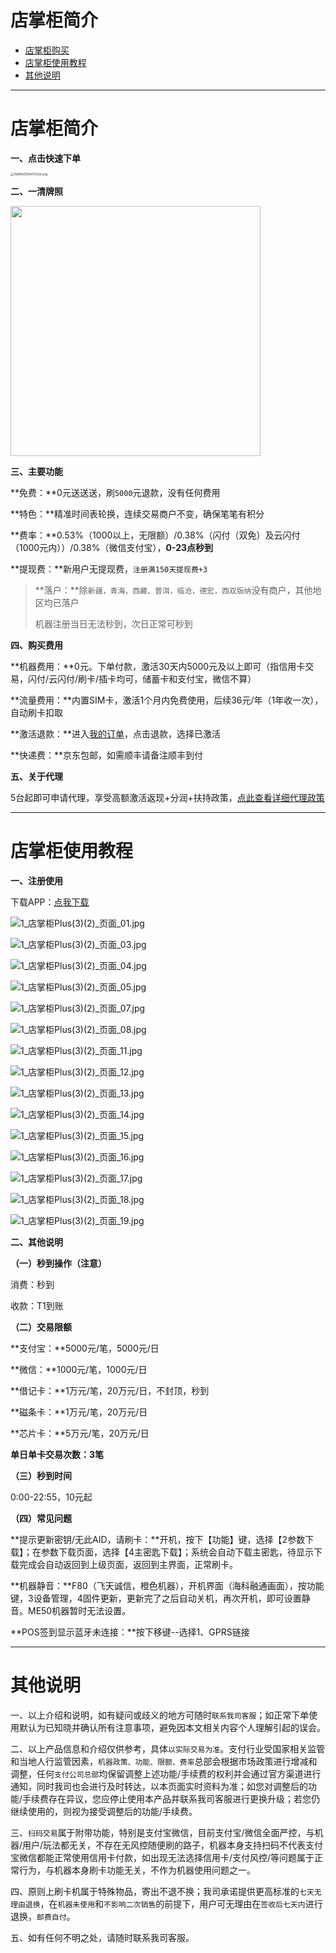 # 店掌柜简介

- [店掌柜购买](#付费通购买)
- [店掌柜使用教程](#店掌柜使用教程)
- [其他说明](#其他说明)

---

# 店掌柜简介

**一、点击快速下单**

[<img src="https://cos.zjkmkj.com/media/2024/08/20/b57a9077640887f14017b13e819d3d9f-2.webp" alt="1569425353473233.png" style="zoom:33%;" />](start/tool.md)

**二、一清牌照**

<img src="https://cos.zjkmkj.com/media/2024/08/20/48248c5a3e7e0909c8cf3f2350ac162c-2.webp" width=400 />

**三、主要功能**

**免费：**0元送送送，刷`5000`元退款，没有任何费用

**特色：**精准时间表轮换，连续交易商户不变，确保笔笔有积分

**费率：**0.53%（1000以上，无限额）/0.38%（闪付（双免）及云闪付（1000元内））/0.38%（微信支付宝），**0-23点秒到**

**提现费：**新用户无提现费，`注册满150天提现费+3`

> **落户：**除`新疆，青海，西藏、普洱，临沧，德宏，西双版纳`没有商户，其他地区均已落户
>
> 机器注册当日无法秒到，次日正常可秒到

**四、购买费用**

**机器费用：**0元。下单付款，激活30天内5000元及以上即可（指信用卡交易，闪付/云闪付/刷卡/插卡均可，储蓄卡和支付宝，微信不算）

**流量费用：**内置SIM卡，激活1个月内免费使用，后续36元/年（1年收一次），自动刷卡扣取

**激活退款：**进入[我的订单](http://kmshop.zjkmkj.com/order/list/)，点击退款，选择已激活

**快递费：**京东包邮，如需顺丰请备注顺丰到付

**五、关于代理**

5台起即可申请代理，享受高额激活返现+分润+扶持政策，[点此查看详细代理政策](agent/dzg.md)

---

# 店掌柜使用教程

**一、注册使用**

下载APP：[点我下载](https://maquepay.com/downloadcopy/dzgp/down-dzgp.html?scene=126&clicktime=1573143823)

![1_店掌柜Plus(3)(2)_页面_01.jpg](https://cos.zjkmkj.com/media/2024/08/20/569f3d8c175d5d3e41be4e825975cf9c-2.webp)

![1_店掌柜Plus(3)(2)_页面_03.jpg](https://cos.zjkmkj.com/media/2024/08/20/e0c56da04341d81bb52838aace8a76d6-2.webp)

![1_店掌柜Plus(3)(2)_页面_04.jpg](https://cos.zjkmkj.com/media/2024/08/20/84268528c4ca5e3cfb5d090a92419470-2.webp)

![1_店掌柜Plus(3)(2)_页面_05.jpg](https://cos.zjkmkj.com/media/2024/08/20/fd1cc6e6ef8498233519f7b17be2c256-2.webp)

![1_店掌柜Plus(3)(2)_页面_07.jpg](https://cos.zjkmkj.com/media/2024/08/20/946fee76a18ac3fd02d4c077a02457a4-2.webp)

![1_店掌柜Plus(3)(2)_页面_08.jpg](https://cos.zjkmkj.com/media/2024/08/20/13f84a95ad9d12f7ce8d45ee267bbcd6-2.webp)

![1_店掌柜Plus(3)(2)_页面_11.jpg](https://cos.zjkmkj.com/media/2024/08/20/d5d4e99941a419f5691557c58eebf8f5-2.webp)

![1_店掌柜Plus(3)(2)_页面_12.jpg](https://cos.zjkmkj.com/media/2024/08/20/e5c9354fc974f9180366d785122906f0-2.webp)

![1_店掌柜Plus(3)(2)_页面_13.jpg](https://cos.zjkmkj.com/media/2024/08/20/d2f7fe3464b9aeb304ec6afdb8f64c2f-2.webp)

![1_店掌柜Plus(3)(2)_页面_14.jpg](https://cos.zjkmkj.com/media/2024/08/20/e23519e71e2beb038d9c696355f21db9-2.webp)

![1_店掌柜Plus(3)(2)_页面_15.jpg](https://cos.zjkmkj.com/media/2024/08/20/4cf0af859e5511535f3bafe2ebf84aa7-2.webp)

![1_店掌柜Plus(3)(2)_页面_16.jpg](https://cos.zjkmkj.com/media/2024/08/20/5ccfd08edf9fd075c7ef96d8cfd3b593-2.webp)

![1_店掌柜Plus(3)(2)_页面_17.jpg](https://cos.zjkmkj.com/media/2024/08/20/57630e5e08c47bbb7e9f2996edd59f5d-2.webp)

![1_店掌柜Plus(3)(2)_页面_18.jpg](https://cos.zjkmkj.com/media/2024/08/20/e56fbd04eed978e4773279ae318c32da-2.webp)

![1_店掌柜Plus(3)(2)_页面_19.jpg](https://cos.zjkmkj.com/media/2024/08/20/1b6474a973d8ba3443aa809075bc96c1-2.webp)

**二、其他说明**

**（一）秒到操作（注意）**

消费：秒到

收款：T1到账

**（二）交易限额**

**支付宝：**5000元/笔，5000元/日

**微信：**1000元/笔，1000元/日

**借记卡：**1万元/笔，20万元/日，不封顶，秒到

**磁条卡：**1万元/笔，20万元/日

**芯片卡：**5万元/笔，20万元/日

**单日单卡交易次数：3笔**

**（三）秒到时间**

0:00-22:55，10元起

**（四）常见问题**

**提示更新密钥/无此AID，请刷卡：**开机，按下【功能】键，选择【2参数下载】；在参数下载页面，选择【4主密匙下载】；系统会自动下载主密匙，待显示下载完成会自动返回到上级页面，返回到主界面，正常刷卡。

**机器静音：**F80（飞天诚信，橙色机器），开机界面（海科融通画面），按功能键，3设备管理，4固件更新，更新完了之后自动关机，再次开机，即可设置静音。ME50机器暂时无法设置。

**POS签到显示蓝牙未连接：**按下移键--选择1、GPRS链接

---

# 其他说明

一、以上介绍和说明，如有疑问或歧义的地方可随时`联系我司客服`；如正常下单使用默认为已知晓并确认所有注意事项，避免因本文相关内容个人理解引起的误会。

二、以上产品信息和介绍仅供参考，具体`以实际交易为准`。支付行业受国家相关监管和当地人行监管因素，`机器政策、功能、限额、费率`总部会根据市场政策进行增减和调整，任何`支付公司总部`均保留调整上述功能/手续费的权利并会通过官方渠道进行通知，同时我司也会进行及时转达，以本页面实时资料为准；如您对调整后的功能/手续费存在异议，您应停止使用本产品并联系我司客服进行更换升级；若您仍继续使用的，则视为接受调整后的功能/手续费。

三、`扫码交易`属于附带功能，特别是支付宝微信，目前支付宝/微信全面严控，与机器/用户/玩法都无关，不存在无风控随便刷的路子，机器本身支持扫码不代表支付宝微信都能正常使用信用卡付款，如出现无法选择信用卡/支付风控/等问题属于正常行为，与机器本身刷卡功能无关，不作为机器使用问题之一。

四、原则上刷卡机属于特殊物品，寄出不退不换；我司承诺提供更高标准的`七天无理由退换`，在`机器未使用`和`不影响二次销售`的前提下，用户可无理由在`签收后七天内`进行退换，`邮费自付`。

五、如有任何不明之处，请随时联系我司客服。
